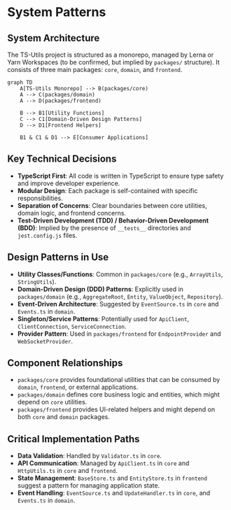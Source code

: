 # System Patterns

## System Architecture
The TS-Utils project is structured as a monorepo, managed by Lerna or Yarn Workspaces (to be confirmed, but implied by `packages/` structure). It consists of three main packages: `core`, `domain`, and `frontend`.

```mermaid
graph TD
    A[TS-Utils Monorepo] --> B(packages/core)
    A --> C(packages/domain)
    A --> D(packages/frontend)

    B --> B1[Utility Functions]
    C --> C1[Domain-Driven Design Patterns]
    D --> D1[Frontend Helpers]

    B1 & C1 & D1 --> E[Consumer Applications]
```

## Key Technical Decisions
- **TypeScript First**: All code is written in TypeScript to ensure type safety and improve developer experience.
- **Modular Design**: Each package is self-contained with specific responsibilities.
- **Separation of Concerns**: Clear boundaries between core utilities, domain logic, and frontend concerns.
- **Test-Driven Development (TDD) / Behavior-Driven Development (BDD)**: Implied by the presence of `__tests__` directories and `jest.config.js` files.

## Design Patterns in Use
- **Utility Classes/Functions**: Common in `packages/core` (e.g., `ArrayUtils`, `StringUtils`).
- **Domain-Driven Design (DDD) Patterns**: Explicitly used in `packages/domain` (e.g., `AggregateRoot`, `Entity`, `ValueObject`, `Repository`).
- **Event-Driven Architecture**: Suggested by `EventSource.ts` in `core` and `Events.ts` in `domain`.
- **Singleton/Service Patterns**: Potentially used for `ApiClient`, `ClientConnection`, `ServiceConnection`.
- **Provider Pattern**: Used in `packages/frontend` for `EndpointProvider` and `WebSocketProvider`.

## Component Relationships
- `packages/core` provides foundational utilities that can be consumed by `domain`, `frontend`, or external applications.
- `packages/domain` defines core business logic and entities, which might depend on `core` utilities.
- `packages/frontend` provides UI-related helpers and might depend on both `core` and `domain` packages.

## Critical Implementation Paths
- **Data Validation**: Handled by `Validator.ts` in `core`.
- **API Communication**: Managed by `ApiClient.ts` in `core` and `HttpUtils.ts` in `core` and `frontend`.
- **State Management**: `BaseStore.ts` and `EntityStore.ts` in `frontend` suggest a pattern for managing application state.
- **Event Handling**: `EventSource.ts` and `UpdateHandler.ts` in `core`, and `Events.ts` in `domain`.
